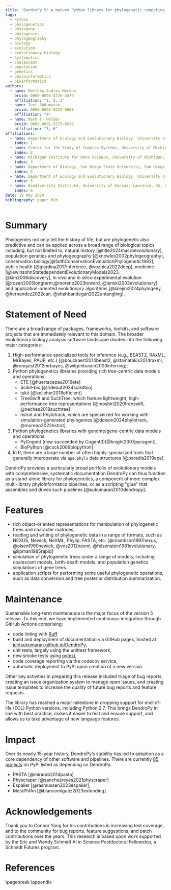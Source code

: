 ```yaml
---
title: 'DendroPy 5: a mature Python library for phylogenetic computing'
tags:
  - Python
  - phylogenetics
  - phylogeny
  - phylogenies
  - phylogeography
  - biology
  - evolution
  - evolutionary biology
  - systematics
  - coalescent
  - population
  - genetics
  - phyloinformatics
  - bioinformatics
authors:
  - name: Matthew Andres Moreno
    orcid: 0000-0003-4726-4479
    affiliation: "1, 2, 3"
  - name: Jeet Sukumaran
    orcid: 0000-0002-9222-9608
    affiliation: "4"
  - name: Mark T. Holder
    orcid: 0000-0001-5575-0536
    affiliation: "5, 6"
affiliations:
  - name: Department of Ecology and Evolutionary Biology, University of Michigan, Ann Arbor, MI, USA
    index: 1
  - name: Center for the Study of Complex Systems, University of Michigan, Ann Arbor, MI, USA
    index: 2
  - name: Michigan Institute for Data Science, University of Michigan, Ann Arbor, MI, USA
    index: 3
  - name: Department of Biology, San Diego State University, San Diego, CA, USA
    index: 4
  - name: Department of Ecology and Evolutionary Biology, University of Kansas, Lawrence, KS, USA
    index: 5
  - name: Biodiversity Institute, University of Kansas, Lawrence, KS, USA
    index: 6
date: 19 May 2024
bibliography: paper.bib
---
```


<!-- @MAM title could also be "mainstay" instead of "mature" -->

# Summary

Phylogenies not only tell the history of life, but are phylogenetic also predictive and can be applied across a broad range of biological topics including, but not limited to, natural history [@title2024macroevolutionary], population genetics and phylogeography [@knowles2002phylogeography], conservation biology[@faithConservationEvaluationPhylogenetic1992], public health [@giardina2017inference, @voznica2022deep], medicine [@lewinsohnStatedependentEvolutionaryModels2023, @kim2006discovery], *in vivo* and *in silico* experimental evolution [@rozen2005longterm,@moreno2023toward, @lenski2003evolutionary] and application-oriented evolutionary algorithms [@lalejini2024phylogeny, @hernandez2022can, @shahbandegan2022untangling].


# Statement of Need

There are a broad range of packages, frameworks, toolkits, and software projects that are immediately relevant to this domain.
The broader evolutionary biology analysis software landscape divides into the following major categories:

1. High-performance specialized tools for inference (e.g., BEAST2, RAxML, MrBayes, PAUP, etc.) [@bouckaert2014beast2, @stamatakis2014raxml, @ronquist2012mrbayes, @wilgenbusch2003inferring];
2. Python phylogenetics libraries providing rich tree-centric data models and operations:
    - ETE [@huertacepas2016ete]
    - Scikit-bio [@rideout2024scikitbio]
    - tskit [@kelleher2018efficient]
    - TreeSwift and SuchTree, which feature lightweight,  high-performance tree representations [@moshiri2020treeswift, @neches2018suchtree]
    - hstrat and Phylotrack, which are specialized for working with simulation-generated phylogenies [@dolson2024phylotrack, @moreno2022hstrat].
3. Python phylogenetics libraries with genome/gene-centric data models and operations:
    - PyCogent (now succeeded by Cogent3)[@knight2007pycogent],
    - BioPython [@cock2009biopython]
4. In R, there are a large number of often highly-specialized tools that generally interoperate via `ape.phylo` data structures [@paradis2019ape].

DendroPy provides a particularly broad portfolio of evolutionary models with comprehensive, systematic documentation
DendroPy can thus function as a stand-alone library for phylogenetics, a component of more complex multi-library phyloinformatics pipelines, or as a scripting "glue" that assembles and drives such pipelines [@sukumaran2010dendropy].

# Features

- rich object-oriented representations for manipulation of phylogenetic trees and character matrices,
- reading and writing of phylogenetic data in a range of formats, such as NEXUS, Newick, NeXML, Phylip, FASTA, etc. [@maddison1997nexus, @olsen1990newick, @vos2012nexml, @felsenstein1981evolutionary, @lipman1985rapid]
- simulation of phylogenetic trees under a range of models, including coalescent models, birth-death models, and population genetics simulations of gene trees.
- application scripts for performing some useful phylogenetic operations, such as data conversion and tree posterior distribution summarization.

# Maintenance

Sustainable long-term maintenance is the major focus of the version 5 release.
To this end, we have implemented continuous integration through GitHub Actions comprising:

- code linting with [Ruff](https://pypi.org/project/ruff/)
- build and deployment of documentation via GitHub pages, hosted at [jeetsukumaran.github.io/DendroPy](https://jeetsukumaran.github.io/DendroPy),
- unit tests, largely using the unittest framework,
- new smoke tests using [pytest](https://pypi.org/project/pytest/),
- code coverage reporting via the codecov service,
- automatic deployment to PyPI upon creation of a new version.

Other key activities in preparing this release included triage of bug reports, creating an issue organization system to manage open issues, and creating issue templates to increase the quality of future bug reports and feature requests.

The library has reached a major milestone in dropping support for end-of-life (EOL) Python versions, including Python 2.7.
This brings DendroPy in line with best practice, makes it easier to test and ensure support, and allows us to take advantage of new language features.


# Impact

Over its nearly 15-year history, DendroPy’s stability has led to adoption as a core dependency of other software and pipelines.
There are currently [85 projects](https://perma.cc/P865-JHXW) on PyPI listed as depending on DendroPy.

- PASTA [@mirarab2014pasta]
- Physcraper [@sanchezreyes2021physcraper]
- Espalier [@rasmussen2023espalier],
- MetaPhlAn [@blancomiguez2023extending]

# Acknowledgements

Thank you to Connor Yang for his contributions in increasing test coverage, and to the community for bug reports, feature suggestions, and patch contributions over the years.
This research is based upon work supported by the Eric and Wendy Schmidt AI in Science Postdoctoral Fellowship, a Schmidt Futures program.

# References

<div id="refs"></div>

\pagebreak
\appendix

